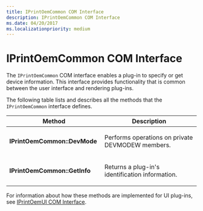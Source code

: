 ```yaml
---
title: IPrintOemCommon COM Interface
description: IPrintOemCommon COM Interface
ms.date: 04/20/2017
ms.localizationpriority: medium
---
```


# IPrintOemCommon COM Interface


The `IPrintOemCommon` COM interface enables a plug-in to specify or get device information. This interface provides functionality that is common between the user interface and rendering plug-ins.

The following table lists and describes all the methods that the `IPrintOemCommon` interface defines.

<table>
<colgroup>
<col width="50%" />
<col width="50%" />
</colgroup>
<thead>
<tr class="header">
<th>Method</th>
<th>Description</th>
</tr>
</thead>
<tbody>
<tr class="odd">
<td><p><strong>IPrintOemCommon::DevMode</strong></p></td>
<td><p>Performs operations on private DEVMODEW members.</p></td>
</tr>
<tr class="even">
<td><p><strong>IPrintOemCommon::GetInfo</strong></p></td>
<td><p>Returns a plug-in's identification information.</p></td>
</tr>
</tbody>
</table>

 

For information about how these methods are implemented for UI plug-ins, see [IPrintOemUI COM Interface](iprintoemui-com-interface.md).

 

 




